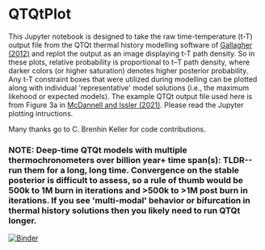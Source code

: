 # QTQtPlot
This Jupyter notebook is designed to take the raw time-temperature (t-T) output file from the QTQt thermal history modelling software of [Gallagher (2012)](https://doi.org/10.1029/2011JB008825) and replot the output as an image displaying t-T path density. So in these plots, relative probability is proportional to t–T path density, where darker colors (or higher saturation) denotes higher posterior probability. Any t-T constraint boxes that were utilized during modelling can be plotted along with individual 'representative' model solutions (i.e., the maximum likehood or expected models). The example QTQt output file used here is from Figure 3a in [McDannell and Issler (2021)](https://doi.org/10.5194/gchron-3-321-2021). Please read the Jupyter plotting intructions.

Many thanks go to C. Brenhin Keller for code contributions.

### NOTE: Deep-time QTQt models with multiple thermochronometers over billion year+ time span(s): TLDR--run them for a long, long time. Convergence on the stable posterior is difficult to assess, so a rule of thumb would be 500k to 1M burn in iterations and >500k to >1M post burn in iterations. If you see 'multi-modal' behavior or bifurcation in thermal history solutions then you likely need to run QTQt longer.

[![Binder](https://mybinder.org/badge_logo.svg)](https://mybinder.org/v2/gh/kmcdannell/QTQtPlot.git/main?filepath=%2FQTQtPlot.ipynb)
